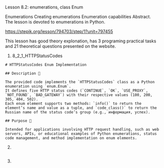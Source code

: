 Lesson 8.2: enumerations, class Enum

Enumerations
Creating enumerations
Enumeration capabilities
Abstract. The lesson is devoted to enumerations in Python.

https://stepik.org/lesson/794703/step/1?unit=797455

This lesson has good theory explonation, has 3 programing practical tasks and 21 theoretical questions presented on the website.

1. 8_2_1_HTTPStatusCodes

```
# HTTPStatusCodes Enum Implementation

## Description 📝

The provided code implements the `HTTPStatusCodes` class as a Python enumeration using `enum.Enum`.
It defines five HTTP status codes (`CONTINUE`, `OK`, `USE_PROXY`, `NOT_FOUND`, `BAD_GATEWAY`) with their respective values (100, 200, 305, 404, 502).
Each enum element supports two methods: `info()` to return the element’s name and value as a tuple, and `code_class()` to return the Russian name of the status code’s group (e.g., информация, успех).

## Purpose 🎯

Intended for applications involving HTTP request handling, such as web servers, APIs, or educational examples of Python enumerations, status code management, and method implementation on enum elements.
```

2.

```

```

3.

```

```
